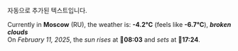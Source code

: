 
자동으로 추가된 텍스트입니다.

<!--START_SECTION:weather:moscow-->
Currently in **Moscow** (RU), the weather is: **-4.2°C** (feels like **-6.7°C**), ***broken clouds***<br/>
On *February 11, 2025*, the *sun rises* at 🌅**08:03** and *sets* at 🌇**17:24**.
<!--END_SECTION:weather-->
